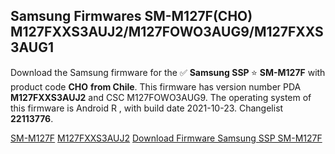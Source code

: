 <h2>Samsung Firmwares SM-M127F(CHO) M127FXXS3AUJ2/M127FOWO3AUG9/M127FXXS3AUG1</h2>
Download the Samsung firmware for the ✅ <strong>Samsung SSP </strong> ⭐ <strong>SM-M127F</strong> with product code <strong>CHO</strong> <strong> from Chile</strong>. This firmware has version number PDA <strong>M127FXXS3AUJ2</strong> and CSC M127FOWO3AUG9. The operating system of this firmware is Android R , with build date 2021-10-23. Changelist <strong>22113776</strong>.


[SM-M127F](https://samfirm.shop/samsung/model/SM-M127F)
[M127FXXS3AUJ2](https://samfirm.shop/samsung/pda/M127FXXS3AUJ2)
[Download Firmware Samsung SSP SM-M127F](https://samfirm.shop/samsung/firmware/467766)
